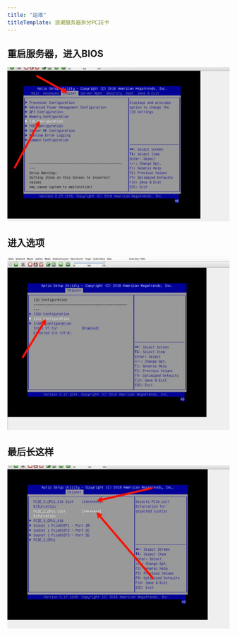 ```yaml
---
title: "运维"
titleTemplate: 浪潮服务器拆分PCIE卡
---
```


## 重启服务器，进入BIOS

![001](./001.png)


## 进入选项

![002](./002.png)


## 最后长这样

![003](./003.png)
